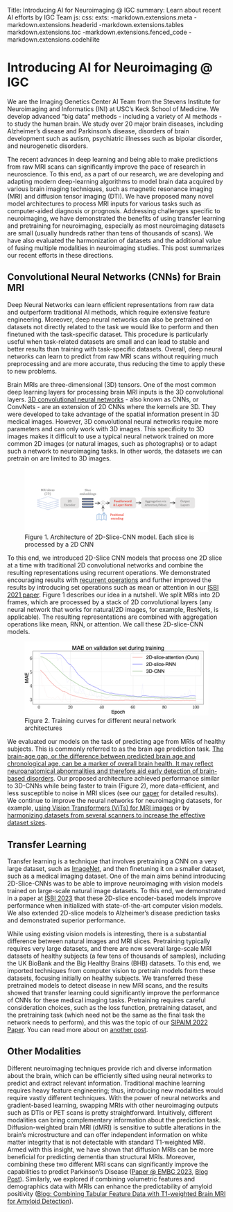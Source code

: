 Title: Introducing AI for Neuroimaging @ IGC
summary: Learn about recent AI efforts by IGC Team
js:
css:
exts:
    -markdown.extensions.meta
    -markdown.extensions.headerid
    -markdown.extensions.tables
    markdown.extensions.toc
    -markdown.extensions.fenced_code
    -markdown.extensions.codehilite


# Introducing AI for Neuroimaging @ IGC

We are the Imaging Genetics Center AI Team from the Stevens Institute for Neuroimaging and Informatics (INI) at USC’s Keck School of Medicine. We develop advanced “big data” methods - including a variety of AI methods - to study the human brain. We study over 20 major brain diseases, including Alzheimer’s disease and Parkinson’s disease, disorders of brain development such as autism, psychiatric illnesses such as bipolar disorder, and neurogenetic disorders. 

The recent advances in deep learning and being able to make predictions from raw MRI scans can significantly improve the pace of research in neuroscience. To this end, as a part of our research, we are developing and adapting modern deep-learning algorithms to model brain data acquired by various brain imaging techniques, such as magnetic resonance imaging (MRI) and diffusion tensor imaging (DTI). We have proposed many novel model architectures to process MRI inputs for various tasks such as computer-aided diagnosis or prognosis. Addressing challenges specific to neuroimaging, we have demonstrated the benefits of using transfer learning and pretraining for neuroimaging, especially as most neuroimaging datasets are small (usually hundreds rather than tens of thousands of scans). We have also evaluated the harmonization of datasets and the additional value of fusing multiple modalities in neuroimaging studies. This post summarizes our recent efforts in these directions. 


## Convolutional Neural Networks (CNNs) for Brain MRI
Deep Neural Networks can learn efficient representations from raw data and outperform traditional AI methods, which require extensive feature engineering. Moreover, deep neural networks can also be pretrained on datasets not directly related to the task we would like to perform  and then finetuned with the task-specific dataset. This procedure is particularly useful when task-related datasets are small and can lead to stable and better results than training with task-specific datasets. Overall, deep neural networks can learn to predict from raw MRI scans without requiring much preprocessing and are more accurate, thus reducing the time to apply these to new problems.

Brain MRIs are three-dimensional (3D) tensors. One of the most common deep learning layers for processing brain MRI inputs is the 3D convolutional layers. [3D convolutional neural networks](https://www.sciencedirect.com/science/article/pii/S1361841520302358) - also known as CNNs, or ConvNets - are an extension of 2D CNNs where the kernels are 3D. They were developed to take advantage of the spatial information present in 3D medical images. However, 3D convolutional neural networks require more parameters and can only work with 3D images. This specificity to 3D images makes it difficult to use a typical neural network trained on more common 2D images (or natural images, such as photographs) or to adapt such a network to neuroimaging tasks. In other words, the datasets we can pretrain on are limited to 3D images. 


<figure class="image">
  <img src="../blogimages/intro_arch.png" alt="Architecture of 2D-Slice-CNN model">
  <figcaption>Figure 1. Architecture of 2D-Slice-CNN model. Each slice is processed by a 2D CNN</figcaption>
</figure>


To this end, we introduced 2D-Slice CNN models that process one 2D slice at a time with traditional 2D convolutional networks and combine the resulting representations using recurrent operations. We demonstrated encouraging results with [recurrent operations](https://www.spiedigitallibrary.org/conference-proceedings-of-spie/11583/1158303/Accurate-brain-age-prediction-using-recurrent-slice-based-networks/10.1117/12.2579630.short) and further improved the results by introducing set operations such as mean or attention in our [ISBI 2021 paper](https://arxiv.org/abs/2102.04438). Figure 1 describes our idea in a nutshell. We split MRIs into 2D frames, which are processed by a stack of 2D convolutional layers (any neural network that works for natural/2D images, for example, ResNets, is applicable). The resulting representations are combined with aggregation operations like mean, RNN, or attention. We call these 2D-slice-CNN models.

<figure class="image">
  <img src="../blogimages/intro_training_curve.png" alt="Training curve`">
  <figcaption>Figure 2. Training curves for different neural network architectures</figcaption>
</figure>

We evaluated our models on the task of predicting age from MRIs of healthy subjects. This is commonly referred to as the brain age prediction task. [The brain-age gap, or the difference between predicted brain age and chronological age, can be a marker of overall brain health.  It may reflect neuroanatomical abnormalities and therefore aid early detection of brain-based disorders](https://www.thelancet.com/journals/ebiom/article/PIIS2352-3964(21)00393-5/fulltext). Our proposed architecture achieved performance similar to 3D-CNNs while being faster to train (Figure 2), more data-efficient, and less susceptible to noise in MRI slices (see our [paper](https://arxiv.org/abs/2102.04438) for detailed results). We continue to improve the neural networks for neuroimaging datasets, for example, [using Vision Transformers (ViTs) for MRI images](https://arxiv.org/abs/2303.08216) or by [harmonizing datasets from several scanners to increase the effective dataset sizes](https://www.biorxiv.org/content/10.1101/2022.11.15.516349v1).    

## Transfer Learning
Transfer learning is a technique that involves pretraining a CNN on a very large dataset, such as [ImageNet](https://www.wikiwand.com/en/ImageNet), and then finetuning it on a smaller dataset, such as a medical imaging dataset. One of the main aims behind introducing 2D-Slice-CNNs was to be able to improve neuroimaging with vision models trained on large-scale natural image datasets. To this end, we demonstrated in a paper at [ISBI 2023](https://arxiv.org/abs/2303.01491) that these 2D-slice encoder-based models improve performance when initialized with state-of-the-art computer vision models. We also extended 2D-slice models to Alzheimer’s disease prediction tasks and demonstrated superior performance. 

While using existing vision models is interesting, there is a substantial difference between natural images and MRI slices. Pretraining typically requires very large datasets, and there are now several large-scale MRI datasets of healthy subjects (a few tens of thousands of samples), including the UK BioBank and the Big Healthy Brains (BHB) datasets. To this end, we imported techniques from computer vision to pretrain models from these datasets, focusing initially on healthy subjects.  We transferred these pretrained models to detect disease in new MRI scans, and the results showed that transfer learning could significantly improve the performance of CNNs for these medical imaging tasks. Pretraining requires careful consideration choices, such as the loss function, pretraining dataset, and the pretraining task (which need not be the same as the final task the network needs to perform), and this was the topic of our [SIPAIM 2022 Paper](spiedigitallibrary.org/conference-proceedings-of-spie/12567/125671L/Evaluation-of-transfer-learning-methods-for-detecting-Alzheimers-disease-with/10.1117/12.2670457.short). You can read more about on [another post](SIPAIM_2022_nikhil_transfer.html).


## Other Modalities
Different neuroimaging techniques provide rich and diverse information about the brain, which can be efficiently sifted using neural networks to predict and extract relevant information. Traditional machine learning requires heavy feature engineering; thus, introducing new modalities would require vastly different techniques. With the power of neural networks and gradient-based learning, swapping MRIs with other neuroimaging outputs such as DTIs or PET scans is pretty straightforward. Intuitively, different modalities can bring complementary information about the prediction task. Diffusion-weighted brain MRI (dMRI) is sensitive to subtle alterations in the brain’s microstructure and can offer independent information on white matter integrity that is not detectable with standard T1-weighted MRI. Armed with this insight, we have shown that diffusion MRIs can be more beneficial for predicting dementia than structural MRIs. Moreover, combining these two different MRI scans can significantly improve the capabilities to predict Parkinson’s Disease ([Paper @ EMBC 2023](https://www.biorxiv.org/content/10.1101/2023.05.01.538952v1), [Blog Post](dMRI_dementia.html)). Similarly, we explored if combining volumetric features and demographics data with MRIs can enhance the predictability of amyloid positivity ([Blog: Combining Tabular Feature Data with T1-weighted Brain MRI for Amyloid Detection](table+t1mri_amyloid.html)). 
